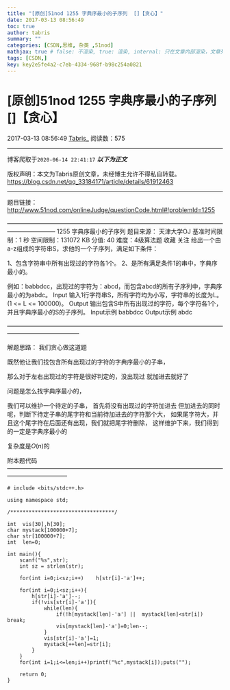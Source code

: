 ```yaml
---
title: "[原创]51nod 1255 字典序最小的子序列  []【贪心】"
date: 2017-03-13 08:56:49
toc: true
author: tabris
summary: ""
categories: [CSDN,思维, 杂类 ,51nod]
mathjax: true # false: 不渲染, true: 渲染, internal: 只在文章内部渲染，文章列表中不渲染
tags: [CSDN,]
key: key2e5fe4a2-c7eb-4334-968f-b98c254a0821
---
```


# [原创]51nod 1255 字典序最小的子序列  []【贪心】

2017-03-13 08:56:49  [Tabris_](https://me.csdn.net/qq_33184171) 阅读数：575

---

博客爬取于`2020-06-14 22:41:17`
***以下为正文***

版权声明：本文为Tabris原创文章，未经博主允许不得私自转载。
https://blog.csdn.net/qq_33184171/article/details/61912463

<!-- more -->

---

题目链接：http://www.51nod.com/onlineJudge/questionCode.html#!problemId=1255

————————————————————————————————————————————
1255 字典序最小的子序列
题目来源： 天津大学OJ
基准时间限制：1 秒 空间限制：131072 KB 分值: 40 难度：4级算法题 收藏  关注
给出一个由a-z组成的字符串S，求他的一个子序列，满足如下条件：

1、包含字符串中所有出现过的字符各1个。
2、是所有满足条件1的串中，字典序最小的。

例如：babbdcc，出现过的字符为：abcd，而包含abcd的所有子序列中，字典序最小的为abdc。
Input
输入1行字符串S，所有字符均为小写，字符串的长度为L。(1 <= L <= 100000)。
Output
输出包含S中所有出现过的字符，每个字符各1个，并且字典序最小的S的子序列。
Input示例
babbdcc
Output示例
abdc

————————————————————————————————————————————————


解题思路：
我们贪心做这道题

既然他让我们找包含所有出现过的字符的字典序最小的子串，

那么对于左右出现过的字符是很好判定的，没出现过 就加进去就好了

问题是怎么找字典序最小的，

我们可以维护一个待定的子串，
首先将没有出现过的字符加进去
但加进去的同时呢，判断下待定子串的尾字符和当前待加进去的字符那个大，
如果尾字符大，并且这个尾字符在后面还有出现，我们就把尾字符删除，
这样维护下来，我们得到的一定是字典序最小的


复杂度是$O(n)$的


附本题代码
——————————————————————————————————————————————
```
# include <bits/stdc++.h>

using namespace std;

/**********************************/

int  vis[30],h[30];
char mystack[100000+7];
char str[100000+7];
int  len=0;

int main(){
    scanf("%s",str);
    int sz = strlen(str);

    for(int i=0;i<sz;i++)    h[str[i]-'a']++;

    for(int i=0;i<sz;i++){
        h[str[i]-'a']--;
        if(!vis[str[i]-'a']){
            while(len){
                if(!h[mystack[len]-'a'] ||  mystack[len]<str[i]) break;
                vis[mystack[len]-'a']=0;len--;
            }
            vis[str[i]-'a']=1;
            mystack[++len]=str[i];
        }
    }
    for(int i=1;i<=len;i++)printf("%c",mystack[i]);puts("");

    return 0;
}

```